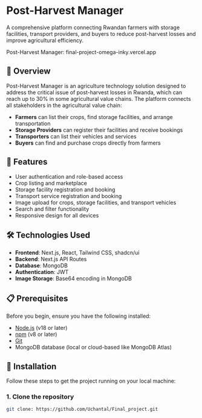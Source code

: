 # Post-Harvest Manager

A comprehensive platform connecting Rwandan farmers with storage facilities, transport providers, and buyers to reduce post-harvest losses and improve agricultural efficiency.

Post-Harvest Manager:  final-project-omega-inky.vercel.app



## 🌱 Overview

Post-Harvest Manager is an agriculture technology  solution designed to address the critical issue of post-harvest losses in Rwanda, which can reach up to 30% in some agricultural value chains. The platform connects all stakeholders in the agricultural value chain:

- **Farmers** can list their crops, find storage facilities, and arrange transportation
- **Storage Providers** can register their facilities and receive bookings
- **Transporters** can list their vehicles and services
- **Buyers** can find and purchase crops directly from farmers

## 🚀 Features

- User authentication and role-based access
- Crop listing and marketplace
- Storage facility registration and booking
- Transport service registration and booking
- Image upload for crops, storage facilities, and transport vehicles
- Search and filter functionality
- Responsive design for all devices

## 🛠️ Technologies Used

- **Frontend**: Next.js, React, Tailwind CSS, shadcn/ui
- **Backend**: Next.js API Routes
- **Database**: MongoDB
- **Authentication**: JWT
- **Image Storage**: Base64 encoding in MongoDB

## 📋 Prerequisites

Before you begin, ensure you have the following installed:

- [Node.js](https://nodejs.org/) (v18 or later)
- [npm](https://www.npmjs.com/) (v8 or later)
- [Git](https://git-scm.com/)
- MongoDB database (local or cloud-based like MongoDB Atlas)

## 🔧 Installation

Follow these steps to get the project running on your local machine:

### 1. Clone the repository

```bash
git clone: https://github.com/Uchantal/Final_project.git
